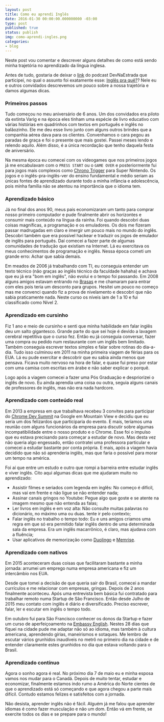 ```yaml
---
layout: post
title: Como eu aprendi Inglês
date: 2016-01-30 00:00:00.000000000 -03:00
type: post
published: true
status: publish
img: como-aprendi-ingles.png
categories:
- blog
---
```


Neste post vou comentar e descrever alguns detalhes de como está sendo minha trajetória no aprendizado da língua inglesa.
<!--more-->

Antes de tudo, gostaria de deixar o [link][dev-na-estrada] do podcast DevNaEstrada que participei, no qual o assunto foi exatamente esse: [Inglês pra quê?][dev-na-estrada]? Nele eu e outros convidados descrevemos um pouco sobre a nossa trajetória e damos algumas dicas.

### Primeiros passos

Tudo começou no meu aniversário de 6 anos. Um dos convidados era piloto da extinta Varig e na época eles tinham uma espécie de livro educativo com várias histórias em quadrinhos com textos em português e inglês no balãozinho. Ele me deu esse livro junto com alguns outros brindes que a companhia aérea dava para os clientes. Convenhamos o cara pegou as paradas de graça e foi o presente que mais gostei. Passei meses lendo e relendo aquilo. Além disso, é a única recordação que tenho daquela festa de aniversário.

Na mesma época eu comecei com os videogames que nos primeiros jogos já me encabulavam com o `PRESS START` ou o `GAME OVER` e posteriormente fui para jogos mais complexos como [Chrono Trigger][chrono-trigger] para Super Nintendo. Os jogos e o inglês-pra-inglês-ver do ensino fundamental e médio seriam as únicas fontes de aprendizado durante todo a minha infância e adolescência, pois minha família não se atentou na importância que o idioma tem.

### Aprendizado básico

Já no final dos anos 90, meus pais economizaram um tanto para comprar nosso primeiro computador e pude finalmente abrir os horizontes e consumir mais conteúdo na língua da rainha. Foi quando descobri duas coisas magníficas, a programação e os emuladores. Os dois me fizeram passar madrugadas em claro e imergir um pouco mais no mundo do inglês. Descobri também que era possível hackear e traduzir os jogos de emulador de inglês para português. Daí comecei a fazer parte de algumas comunidades de tradução que existiam na Internet. Lá eu exercitava os meus conhecimentos de programação e inglês. Nessa época cometi um grande erro: Achar que sabia demais.

Em meados de 2006 já trabalhando com TI, eu conseguia entender um texto técnico (não graças ao inglês técnico da faculdade hahaha) e achava que eu já era "bom em inglês", não evolui e o tempo foi passando. Em 2008 alguns amigos estavam entrando no [Brasas][brasas] e me chamaram para entrar com eles pois teria um desconto para grupos. Hesitei um pouco no começo mas me convenci quando fiz a prova de nivelamento e descobri que não sabia praticamente nada. Neste curso os níveis iam de 1 a 10 e fui classificado como Nível 2.

### Aprendizado em cursinho

Fiz 1 ano e meio de cursinho e senti que minha habilidade em falar inglês deu um salto gigantesco. Grande parte do que sei hoje é devido a lavagem cerebral repetitiva que o curso fez. Então eu já conseguia conversar, fazer uma compra ou pedido num restaurante com um inglês bem limitado. Também conseguia escrever textos simples e falar sobre rotinas do dia-a-dia. Tudo isso culminou em 2011 na minha primeira viagem de férias para os EUA. Lá eu pude exercitar e descobrir que eu sabia ainda menos que pensava. Ficava muito nervoso na hora de falar, e quase fui preso por estar com uma camisa com escritas em árabe e não saber explicar o porquê.

Logo após a viagem comecei a fazer uma Pós Graduação e despriorizei o inglês de novo. Eu ainda aprendia uma coisa ou outra, seguia alguns canais de professores de inglês, mas não era nada hardcore.

### Aprendizado com conteúdo real

Em 2013 a empresa em que trabalhava recebeu 3 convites para participar do [Chrome Dev Summit][chrome-dev-summit] na Google em Mountain View e decidiu que eu seria um dos felizardos que participaria do evento. E mais, teríamos uma reunião com alguns funcionários da empresa para discutir sobre algumas incompatibilidade entre o nosso produto e o Chrome. Esse foi o impulso que eu estava precisando para começar a estudar de novo. Mas desta vez não queria algo engessado, então contratei uma professora particular e comecei a estudar bastante por conta própria. E mais, após a viagem havia decidido que não só aprenderia inglês, mas que faria o possível para morar um tempo na américa.

Foi aí que entre um estudo e outro que rompi a barreira entre estudar inglês e viver inglês. Cito aqui algumas dicas que me ajudaram muito no aprendizado:

* Assistir filmes e seriados com legenda em inglês: No começo é difícil, mas vai em frente e não ligue se não entender nada;
* Assinar canais gringos no Youtube: Pegue algo que goste e se atente na imagem mesmo que não entenda as falas;
* Ler livros em inglês e em voz alta: Não consulte muitas palavras no dicionário, no máximo uma ou duas. tente ir pelo contexto;
* Falar inglês no trabalho o tempo todo: Eu e uns amigos criamos uma regra em que só era permitido falar inglês dentro de uma determinada sala da empresa. Era um inglês macarrônico, é claro, mas ajudava com a fluência;
* Usar aplicativos de memorização como [Duolingo][duolingo] e [Memrise][memrise].

### Aprendizado com nativos

Em 2015 aconteceram duas coisas que facilitaram bastante a minha jornada: arrumei um emprego numa empresa americana e fiz um intercâmbio nos EUA.

Desde que tomei a decisão de que queria sair do Brasil, comecei a mandar currículos e me relacionar com empresas, gringas. Depois de 2 anos finalmente aconteceu. Após uma entrevista bem básica fui contratado para trabalhar remoto numa Startup de São Francisco. Então desde Julho de 2015 meu contato com inglês é diário e diversificado. Preciso escrever, falar, ler e escutar em inglês o tempo todo.

Em outubro fui para São Francisco conhecer os donos da Startup e fazer um curso de aperfeiçoamento na [Embassy English][embassy]. Nestes 28 dias que fiquei na cidade pude me adaptar não só ao idioma, mas também à cultura americana, aprendendo gírias, maneirismos e sotaques. Me lembro de escutar vários grunhidos inaudíveis no metrô no primeiro dia na cidade e de entender claramente estes grunhidos no dia que estava voltando para o Brasil.

### Aprendizado contínuo

Agora o sonho agora é real. No próximo dia 7 de maio eu e minha esposa vamos nos mudar para o Canadá. Depois de muito tentar, estudar e economizar, finalmente estamos indo rumo a América do Norte cientes de que o aprendizado está só começando e que agora chegou a parte mais difícil. Contudo estamos felizes e satisfeitos com a jornada.

Não desista, aprender inglês não é fácil. Alguém já me falou que aprender idiomas é como fazer musculação e não um dom. Então vá em frente, se exercite todos os dias e se prepare para o mundo!


[chrono-trigger]: http://www.square-enix.co.jp/smart/chronotrigger/en/
[chrome-dev-summit]: https://developer.chrome.com/devsummit
[duolingo]: http://duolingo.com
[memrise]: http://www.memrise.com/
[embassy]: http://www.embassyenglish.com/
[brasas]: http://brasas.com/
[dev-na-estrada]: http://devnaestrada.com.br/2016/01/08/devnaestrada-ingles-pra-que.html